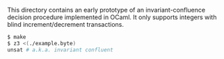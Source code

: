 This directory contains an early prototype of an invariant-confluence decision
procedure implemented in OCaml. It only supports integers with blind
increment/decrement transactions.

```bash
$ make
$ z3 <(./example.byte)
unsat # a.k.a. invariant confluent
```
